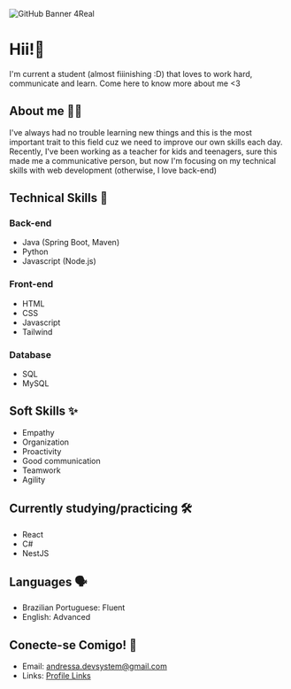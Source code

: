 ![GitHub Banner 4Real](https://github.com/user-attachments/assets/a62b3931-43be-4335-bb28-bf12bed8c19b)

# Hii!👋

I'm current a student (almost fiiinishing :D) that loves to work hard, communicate and learn. Come here to know more about me <3

## About me 👩‍💻

I've always had no trouble learning new things and this is the most important trait to this field cuz we need to improve our own skills each day. Recently, I've been working as a teacher for kids and teenagers, sure this made me a communicative person, but now I'm focusing on my technical skills with web development (otherwise, I love back-end)

## Technical Skills 🚀

### Back-end
* Java (Spring Boot, Maven)
* Python
* Javascript (Node.js)

### Front-end
* HTML
* CSS
* Javascript 
* Tailwind

### Database
* SQL
* MySQL

## Soft Skills ✨
* Empathy
* Organization
* Proactivity
* Good communication
* Teamwork
* Agility

## Currently studying/practicing 🛠️
* React
* C#
* NestJS

## Languages 🗣️
* Brazilian Portuguese: Fluent
* English: Advanced

## Conecte-se Comigo! 💬
* Email: [andressa.devsystem@gmail.com](mailto:andressa.devsystem@gmail.com)
* Links: [Profile Links](https://profile-links-rho.vercel.app)
